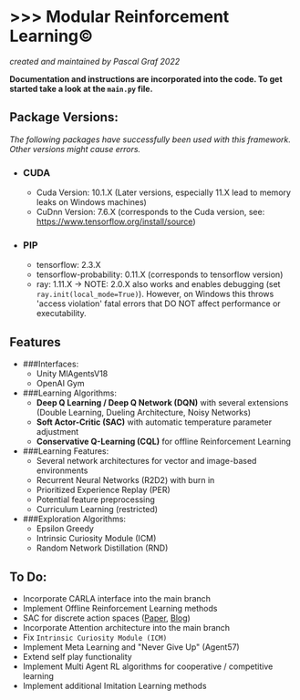 # >>> Modular Reinforcement Learning©
*created and maintained by Pascal Graf 2022*

**Documentation and instructions are incorporated into the code. To get started take a look at 
the `main.py` file.**

## Package Versions:
*The following packages have successfully been used with this framework. Other versions might cause errors.*
- ### CUDA
  - Cuda Version: 10.1.X (Later versions, especially 11.X lead to memory leaks on Windows machines)
  - CuDnn Version: 7.6.X (corresponds to the Cuda version, see: https://www.tensorflow.org/install/source)
- ### PIP
  - tensorflow: 2.3.X
  - tensorflow-probability: 0.11.X (corresponds to tensorflow version)
  - ray: 1.11.X -> NOTE: 2.0.X also works and enables debugging (set `ray.init(local_mode=True)`). 
  However, on Windows this throws 'access violation' fatal errors that DO NOT affect performance or executability.
## Features
- ###Interfaces:
  - Unity MlAgentsV18
  - OpenAI Gym
- ###Learning Algorithms:
  - **Deep Q Learning / Deep Q Network (DQN)** with several extensions
  (Double Learning, Dueling Architecture, Noisy Networks)
  - **Soft Actor-Critic (SAC)** with automatic temperature parameter adjustment
  - **Conservative Q-Learning (CQL)** for offline Reinforcement Learning
- ###Learning Features:
  - Several network architectures for vector and image-based environments 
  - Recurrent Neural Networks (R2D2) with burn in
  - Prioritized Experience Replay (PER)
  - Potential feature preprocessing
  - Curriculum Learning (restricted)
- ###Exploration Algorithms:
  - Epsilon Greedy
  - Intrinsic Curiosity Module (ICM)
  - Random Network Distillation (RND)

## To Do:
- Incorporate CARLA interface into the main branch
- Implement Offline Reinforcement Learning methods
- SAC for discrete action spaces ([Paper](https://arxiv.org/pdf/1910.07207.pdf), 
[Blog](https://towardsdatascience.com/adapting-soft-actor-critic-for-discrete-action-spaces-a20614d4a50a))
- Incorporate Attention architecture into the main branch
- Fix `Intrinsic Curiosity Module (ICM)`
- Implement Meta Learning and "Never Give Up" (Agent57)
- Extend self play functionality
- Implement Multi Agent RL algorithms for cooperative / competitive learning
- Implement additional Imitation Learning methods